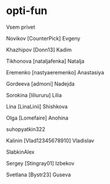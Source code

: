# opti-fun
Vsem privet

Novikov [CounterPick] Evgeny

Khazhipov [Donn13] Kadim

Tikhonova [nataljafenka] Natalja

Eremenko [nastyaeremenko] Anastasiya

Gordeeva [admoni] Nadejda

Sorokina [liliururu] Lilia

Lina [LinaLinii] Shishkova

Olga [Lomefaire] Anohina

suhopyatkin322

Kalinin [Vlad12345678910] Vladislav

SlabkinAlex

Sergey [Stingray01] Izbekov

Svetlana [Bystr23] Guseva